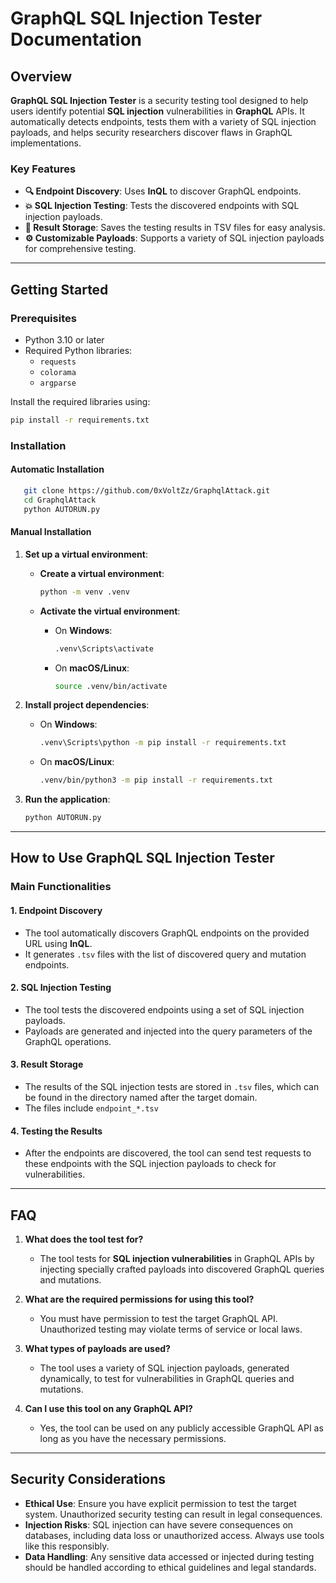 
# GraphQL SQL Injection Tester Documentation

## Overview
**GraphQL SQL Injection Tester** is a security testing tool designed to help users identify potential **SQL injection** vulnerabilities in **GraphQL** APIs. It automatically detects endpoints, tests them with a variety of SQL injection payloads, and helps security researchers discover flaws in GraphQL implementations.

### Key Features
- **🔍 Endpoint Discovery**: Uses **InQL** to discover GraphQL endpoints.
- **💥 SQL Injection Testing**: Tests the discovered endpoints with SQL injection payloads.
- **📂 Result Storage**: Saves the testing results in TSV files for easy analysis.
- **⚙️ Customizable Payloads**: Supports a variety of SQL injection payloads for comprehensive testing.

---

## Getting Started

### Prerequisites
- Python 3.10 or later
- Required Python libraries:
  - `requests`
  - `colorama`
  - `argparse`

Install the required libraries using:
```bash
pip install -r requirements.txt
```

### Installation

#### Automatic Installation

```bash
   git clone https://github.com/0xVoltZz/GraphqlAttack.git
   cd GraphqlAttack
   python AUTORUN.py
```

#### Manual Installation
1. **Set up a virtual environment**:
   - **Create a virtual environment**:
     ```bash
     python -m venv .venv
     ```

   - **Activate the virtual environment**:
     - On **Windows**:
       ```bash
       .venv\Scripts\activate
       ```
     - On **macOS/Linux**:
       ```bash
       source .venv/bin/activate
       ```

2. **Install project dependencies**:
   - On **Windows**:
     ```bash
     .venv\Scripts\python -m pip install -r requirements.txt
     ```
   - On **macOS/Linux**:
     ```bash
     .venv/bin/python3 -m pip install -r requirements.txt
     ```

3. **Run the application**:
   ```bash
   python AUTORUN.py
   ```

---

## How to Use GraphQL SQL Injection Tester

### Main Functionalities

#### 1. Endpoint Discovery
- The tool automatically discovers GraphQL endpoints on the provided URL using **InQL**.
- It generates `.tsv` files with the list of discovered query and mutation endpoints.

#### 2. SQL Injection Testing
- The tool tests the discovered endpoints using a set of SQL injection payloads.
- Payloads are generated and injected into the query parameters of the GraphQL operations.

#### 3. Result Storage
- The results of the SQL injection tests are stored in `.tsv` files, which can be found in the directory named after the target domain.
- The files include `endpoint_*.tsv` 

#### 4. Testing the Results
- After the endpoints are discovered, the tool can send test requests to these endpoints with the SQL injection payloads to check for vulnerabilities.

---

## FAQ

1. **What does the tool test for?**
   - The tool tests for **SQL injection vulnerabilities** in GraphQL APIs by injecting specially crafted payloads into discovered GraphQL queries and mutations.

2. **What are the required permissions for using this tool?**
   - You must have permission to test the target GraphQL API. Unauthorized testing may violate terms of service or local laws.

3. **What types of payloads are used?**
   - The tool uses a variety of SQL injection payloads, generated dynamically, to test for vulnerabilities in GraphQL queries and mutations.

4. **Can I use this tool on any GraphQL API?**
   - Yes, the tool can be used on any publicly accessible GraphQL API as long as you have the necessary permissions.

---

## Security Considerations

- **Ethical Use**: Ensure you have explicit permission to test the target system. Unauthorized security testing can result in legal consequences.
- **Injection Risks**: SQL injection can have severe consequences on databases, including data loss or unauthorized access. Always use tools like this responsibly.
- **Data Handling**: Any sensitive data accessed or injected during testing should be handled according to ethical guidelines and legal standards.

